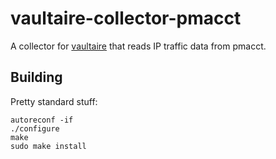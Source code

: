 vaultaire-collector-pmacct
==========================

A collector for [vaultaire](https://github.com/anchor/vaultaire) that 
reads IP traffic data from pmacct.


Building
--------

Pretty standard stuff:

	autoreconf -if
	./configure
	make
	sudo make install
